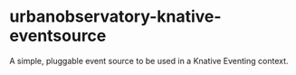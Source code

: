 # urbanobservatory-knative-eventsource
A simple, pluggable event source to be used in a Knative Eventing context.
